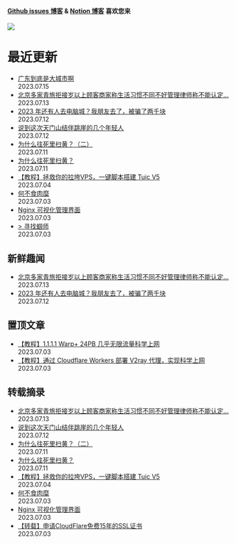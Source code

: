 
#### [Github issues 博客](https://github.adone.eu.org/) & [Notion 博客](https://nb.adone.eu.org/) 喜欢您来
[![](https://s2.loli.net/2023/07/03/WxmifsloVXrYz2I.png)](https://nb.adone.eu.org/)
# 最近更新
- [广东到底是大城市啊](https://github.com/jaydong2016/gitblog/issues/26)  
2023.07.15
- [北京多家青旅拒接岁以上顾客商家称生活习惯不同不好管理律师称不能认定...](https://github.com/jaydong2016/gitblog/issues/25)  
2023.07.13
- [2023 年还有人去电脑城？我朋友去了，被骗了两千块](https://github.com/jaydong2016/gitblog/issues/23)  
2023.07.12
- [说到这次天门山结伴跳崖的几个年轻人](https://github.com/jaydong2016/gitblog/issues/22)  
2023.07.12
- [为什么往死里扫黄？（二）](https://github.com/jaydong2016/gitblog/issues/21)  
2023.07.11
- [为什么往死里扫黄？](https://github.com/jaydong2016/gitblog/issues/20)  
2023.07.11
- [【教程】拯救你的拉垮VPS，一键脚本搭建 Tuic V5 ](https://github.com/jaydong2016/gitblog/issues/19)  
2023.07.04
- [何不食肉糜](https://github.com/jaydong2016/gitblog/issues/17)  
2023.07.03
- [Nginx 可视化管理界面](https://github.com/jaydong2016/gitblog/issues/16)  
2023.07.03
- [> 寻找蝈师](https://github.com/jaydong2016/gitblog/issues/15)  
2023.07.03
## 新鲜趣闻
- [北京多家青旅拒接岁以上顾客商家称生活习惯不同不好管理律师称不能认定...](https://github.com/jaydong2016/gitblog/issues/25)  
2023.07.13
- [2023 年还有人去电脑城？我朋友去了，被骗了两千块](https://github.com/jaydong2016/gitblog/issues/23)  
2023.07.12
## 置顶文章
- [【教程】1.1.1.1 Warp+ 24PB 几乎无限流量科学上网](https://github.com/jaydong2016/gitblog/issues/13)  
2023.07.03
- [【教程】通过 Cloudflare Workers 部署 V2ray 代理，实现科学上网](https://github.com/jaydong2016/gitblog/issues/12)  
2023.07.03
## 转载摘录
- [北京多家青旅拒接岁以上顾客商家称生活习惯不同不好管理律师称不能认定...](https://github.com/jaydong2016/gitblog/issues/25)  
2023.07.13
- [说到这次天门山结伴跳崖的几个年轻人](https://github.com/jaydong2016/gitblog/issues/22)  
2023.07.12
- [为什么往死里扫黄？（二）](https://github.com/jaydong2016/gitblog/issues/21)  
2023.07.11
- [为什么往死里扫黄？](https://github.com/jaydong2016/gitblog/issues/20)  
2023.07.11
- [【教程】拯救你的拉垮VPS，一键脚本搭建 Tuic V5 ](https://github.com/jaydong2016/gitblog/issues/19)  
2023.07.04
- [何不食肉糜](https://github.com/jaydong2016/gitblog/issues/17)  
2023.07.03
- [Nginx 可视化管理界面](https://github.com/jaydong2016/gitblog/issues/16)  
2023.07.03
- [【转载】申请CloudFlare免费15年的SSL证书](https://github.com/jaydong2016/gitblog/issues/14)  
2023.07.03

